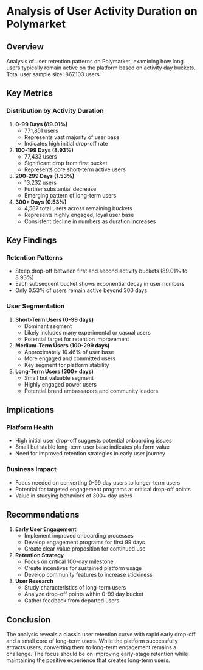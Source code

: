 Analysis of User Activity Duration on Polymarket
================================================

Overview
--------

Analysis of user retention patterns on Polymarket, examining how long users typically remain active on the platform based on activity day buckets. Total user sample size: 867,103 users.

Key Metrics
-----------

### Distribution by Activity Duration

1.  **0-99 Days (89.01%)**
    -   771,851 users
    -   Represents vast majority of user base
    -   Indicates high initial drop-off rate
2.  **100-199 Days (8.93%)**
    -   77,433 users
    -   Significant drop from first bucket
    -   Represents core short-term active users
3.  **200-299 Days (1.53%)**
    -   13,232 users
    -   Further substantial decrease
    -   Emerging pattern of long-term users
4.  **300+ Days (0.53%)**
    -   4,587 total users across remaining buckets
    -   Represents highly engaged, loyal user base
    -   Consistent decline in numbers as duration increases

Key Findings
------------

### Retention Patterns

-   Steep drop-off between first and second activity buckets (89.01% to 8.93%)
-   Each subsequent bucket shows exponential decay in user numbers
-   Only 0.53% of users remain active beyond 300 days

### User Segmentation

1.  **Short-Term Users (0-99 days)**
    -   Dominant segment
    -   Likely includes many experimental or casual users
    -   Potential target for retention improvement
2.  **Medium-Term Users (100-299 days)**
    -   Approximately 10.46% of user base
    -   More engaged and committed users
    -   Key segment for platform stability
3.  **Long-Term Users (300+ days)**
    -   Small but valuable segment
    -   Highly engaged power users
    -   Potential brand ambassadors and community leaders

Implications
------------

### Platform Health

-   High initial user drop-off suggests potential onboarding issues
-   Small but stable long-term user base indicates platform value
-   Need for improved retention strategies in early user journey

### Business Impact

-   Focus needed on converting 0-99 day users to longer-term users
-   Potential for targeted engagement programs at critical drop-off points
-   Value in studying behaviors of 300+ day users

Recommendations
---------------

1.  **Early User Engagement**
    -   Implement improved onboarding processes
    -   Develop engagement programs for first 99 days
    -   Create clear value proposition for continued use
2.  **Retention Strategy**
    -   Focus on critical 100-day milestone
    -   Create incentives for sustained platform usage
    -   Develop community features to increase stickiness
3.  **User Research**
    -   Study characteristics of long-term users
    -   Analyze drop-off points within 0-99 day bucket
    -   Gather feedback from departed users

Conclusion
----------

The analysis reveals a classic user retention curve with rapid early drop-off and a small core of long-term users. While the platform successfully attracts users, converting them to long-term engagement remains a challenge. The focus should be on improving early-stage retention while maintaining the positive experience that creates long-term users.